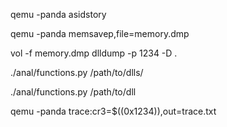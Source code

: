 qemu -panda asidstory

qemu -panda memsavep,file=memory.dmp

vol -f memory.dmp dlldump -p 1234 -D .

./anal/functions.py /path/to/dlls/

./anal/functions.py /path/to/dll

qemu -panda trace:cr3=$((0x1234)),out=trace.txt
